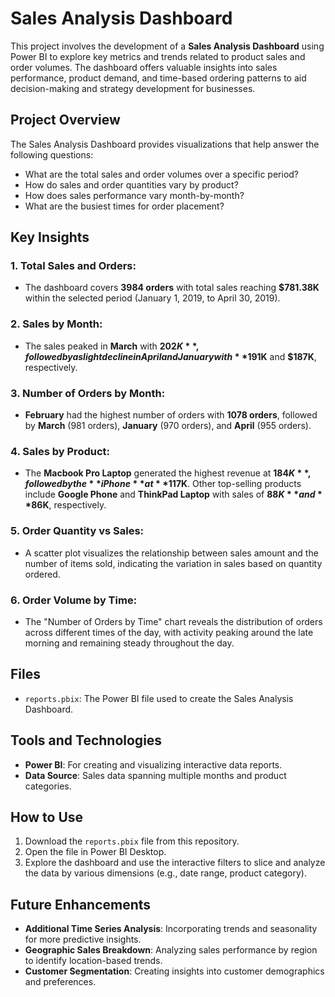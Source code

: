 # Sales Analysis Dashboard

This project involves the development of a **Sales Analysis Dashboard** using Power BI to explore key metrics and trends related to product sales and order volumes. The dashboard offers valuable insights into sales performance, product demand, and time-based ordering patterns to aid decision-making and strategy development for businesses.

## Project Overview

The Sales Analysis Dashboard provides visualizations that help answer the following questions:
- What are the total sales and order volumes over a specific period?
- How do sales and order quantities vary by product?
- How does sales performance vary month-by-month?
- What are the busiest times for order placement?

## Key Insights

### 1. **Total Sales and Orders:**
   - The dashboard covers **3984 orders** with total sales reaching **$781.38K** within the selected period (January 1, 2019, to April 30, 2019).
  
### 2. **Sales by Month:**
   - The sales peaked in **March** with **$202K**, followed by a slight decline in April and January with **$191K** and **$187K**, respectively.
  
### 3. **Number of Orders by Month:**
   - **February** had the highest number of orders with **1078 orders**, followed by **March** (981 orders), **January** (970 orders), and **April** (955 orders).

### 4. **Sales by Product:**
   - The **Macbook Pro Laptop** generated the highest revenue at **$184K**, followed by the **iPhone** at **$117K**. Other top-selling products include **Google Phone** and **ThinkPad Laptop** with sales of **$88K** and **$86K**, respectively.

### 5. **Order Quantity vs Sales:**
   - A scatter plot visualizes the relationship between sales amount and the number of items sold, indicating the variation in sales based on quantity ordered.

### 6. **Order Volume by Time:**
   - The "Number of Orders by Time" chart reveals the distribution of orders across different times of the day, with activity peaking around the late morning and remaining steady throughout the day.

## Files

- `reports.pbix`: The Power BI file used to create the Sales Analysis Dashboard.
  
## Tools and Technologies

- **Power BI**: For creating and visualizing interactive data reports.
- **Data Source**: Sales data spanning multiple months and product categories.

## How to Use

1. Download the `reports.pbix` file from this repository.
2. Open the file in Power BI Desktop.
3. Explore the dashboard and use the interactive filters to slice and analyze the data by various dimensions (e.g., date range, product category).

## Future Enhancements

- **Additional Time Series Analysis**: Incorporating trends and seasonality for more predictive insights.
- **Geographic Sales Breakdown**: Analyzing sales performance by region to identify location-based trends.
- **Customer Segmentation**: Creating insights into customer demographics and preferences.
